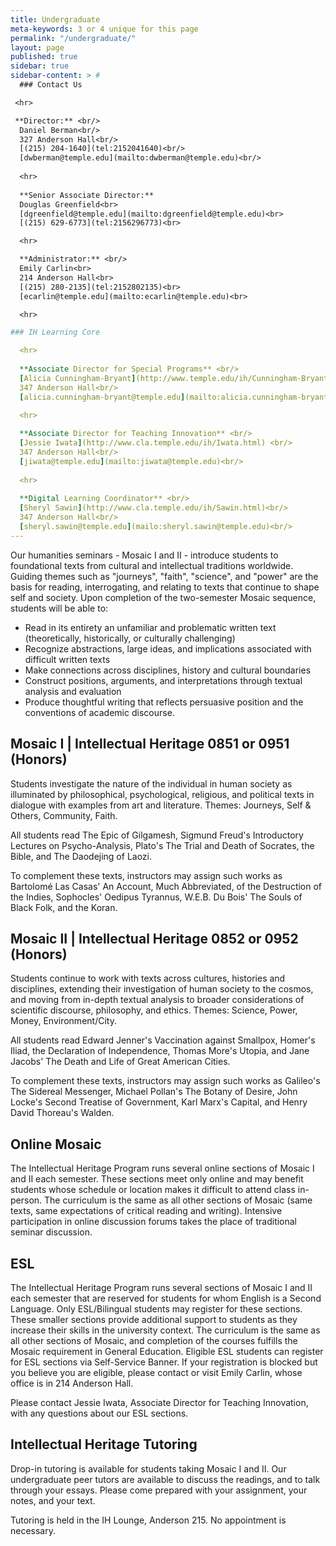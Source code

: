 ```yaml
---
title: Undergraduate
meta-keywords: 3 or 4 unique for this page
permalink: "/undergraduate/"
layout: page
published: true
sidebar: true
sidebar-content: > #
  ### Contact Us

 <hr>

 **Director:** <br/>
  Daniel Berman<br/>
  327 Anderson Hall<br/>
  [(215) 204-1640](tel:2152041640)<br/>
  [dwberman@temple.edu](mailto:dwberman@temple.edu)<br/>
  
  <hr>
  
  **Senior Associate Director:**
  Douglas Greenfield<br>
  [dgreenfield@temple.edu](mailto:dgreenfield@temple.edu)<br>
  [(215) 629-6773](tel:2156296773)<br>

  <hr>

  **Administrator:** <br/>
  Emily Carlin<br>
  214 Anderson Hall<br>
  [(215) 280-2135](tel:2152802135)<br> 
  [ecarlin@temple.edu](mailto:ecarlin@temple.edu)<br>

  <hr>

### IH Learning Core

  <hr>
 
  **Associate Director for Special Programs** <br/>
  [Alicia Cunningham-Bryant](http://www.temple.edu/ih/Cunningham-Bryant.html)<br/>
  347 Anderson Hall<br/>
  [alicia.cunningham-bryant@temple.edu](mailto:alicia.cunningham-bryant@temple.edu)<br/>
 
  <hr>

  **Associate Director for Teaching Innovation** <br/>
  [Jessie Iwata](http://www.cla.temple.edu/ih/Iwata.html) <br/>
  347 Anderson Hall<br/>
  [jiwata@temple.edu](mailto:jiwata@temple.edu)<br/>  
  
  <hr>
  
  **Digital Learning Coordinator** <br/>
  [Sheryl Sawin](http://www.cla.temple.edu/ih/Sawin.html)<br/>
  347 Anderson Hall<br/>
  [sheryl.sawin@temple.edu](mailo:sheryl.sawin@temple.edu)<br/>
---
```


Our humanities seminars - Mosaic I and II - introduce students to foundational texts from cultural and intellectual traditions worldwide. Guiding themes such as "journeys", "faith", "science", and "power" are the basis for reading, interrogating, and relating to texts that continue to shape self and society. Upon completion of the two-semester Mosaic sequence, students will be able to:

- Read in its entirety an unfamiliar and problematic written text (theoretically, historically, or culturally challenging)
- Recognize abstractions, large ideas, and implications associated with difficult written texts
- Make connections across disciplines, history and cultural boundaries
- Construct positions, arguments, and interpretations through textual analysis and evaluation
- Produce thoughtful writing that reflects persuasive position and the conventions of academic discourse.

## Mosaic I | Intellectual Heritage 0851 or 0951 (Honors)

Students investigate the nature of the individual in human society as illuminated by philosophical, psychological, religious, and political texts in dialogue with examples from art and literature. Themes: Journeys, Self & Others, Community, Faith.

All students read The Epic of Gilgamesh, Sigmund Freud's Introductory Lectures on Psycho-Analysis, Plato's The Trial and Death of Socrates, the Bible, and The Daodejing of Laozi.

To complement these texts, instructors may assign such works as Bartolomé Las Casas' An Account, Much Abbreviated, of the Destruction of the Indies, Sophocles' Oedipus Tyrannus, W.E.B. Du Bois' The Souls of Black Folk, and the Koran.

## Mosaic II | Intellectual Heritage 0852 or 0952 (Honors)

Students continue to work with texts across cultures, histories and disciplines, extending their investigation of human society to the cosmos, and moving from in-depth textual analysis to broader considerations of scientific discourse, philosophy, and ethics. Themes: Science, Power, Money, Environment/City.

All students read Edward Jenner's Vaccination against Smallpox, Homer's Iliad, the Declaration of Independence, Thomas More's Utopia, and Jane Jacobs' The Death and Life of Great American Cities.

To complement these texts, instructors may assign such works as Galileo's The Sidereal Messenger, Michael Pollan's The Botany of Desire, John Locke's Second Treatise of Government, Karl Marx's Capital, and Henry David Thoreau's Walden.

## Online Mosaic

The Intellectual Heritage Program runs several online sections of Mosaic I and II each semester. These sections meet only online and may benefit students whose schedule or location makes it difficult to attend class in-person. The curriculum is the same as all other sections of Mosaic (same texts, same expectations of critical reading and writing). Intensive participation in online discussion forums takes the place of traditional seminar discussion.

## ESL

The Intellectual Heritage Program runs several sections of Mosaic I and II each semester that are reserved for students for whom English is a Second Language. Only ESL/Bilingual students may register for these sections. These smaller sections provide additional support to students as they increase their skills in the university context. The curriculum is the same as all other sections of Mosaic, and completion of the courses fulfills the Mosaic requirement in General Education. Eligible ESL students can register for ESL sections via Self-Service Banner. If your registration is blocked but you believe you are eligible, please contact or visit Emily Carlin, whose office is in 214 Anderson Hall.

Please contact Jessie Iwata, Associate Director for Teaching Innovation, with any questions about our ESL sections.

## Intellectual Heritage Tutoring

Drop-in tutoring is available for students taking Mosaic I and II. Our undergraduate peer tutors are available to discuss the readings, and to talk through your essays. Please come prepared with your assignment, your notes, and your text.

Tutoring is held in the IH Lounge, Anderson 215. No appointment is necessary.
